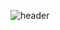 ![header](https://capsule-render.vercel.app/api?type=waving&color=00223E&height=280&section=header&text=Tae%20Jun's&desc=GitHub&fontSize=90&fontColor=FFA17F&fontAlignY=45)
